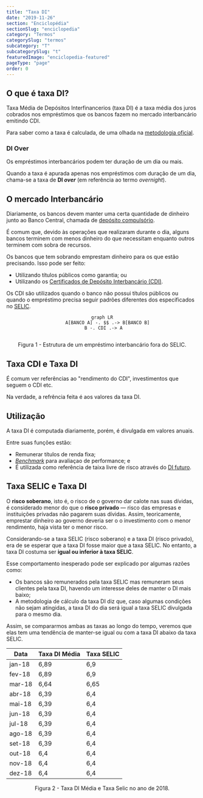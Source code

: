 ```yaml
---
title: "Taxa DI"
date: "2019-11-26"
section: "Enciclopédia"
sectionSlug: "enciclopedia"
category: "Termos"
categorySlug: "termos"
subcategory: "T"
subcategorySlug: "t"
featuredImage: "enciclopedia-featured"
pageType: "page"
order: 0
---
```


## O que é taxa DI?

Taxa Média de Depósitos Interfinancerios (taxa DI) é a taxa média dos juros cobrados nos empréstimos que os bancos fazem no mercado interbancário emitindo CDI.

Para saber como a taxa é calculada, de uma olhada na [metodologia oficial](http://www.b3.com.br/pt_br/market-data-e-indices/indices/indices-de-segmentos-e-setoriais/metodologia-do-di.htm).

### DI Over

Os empréstimos interbancários podem ter duração de um dia ou mais.

Quando a taxa é apurada apenas nos empréstimos com duração de um dia, chama-se a taxa de **DI *over*** (em referência ao termo *overnight*).



## O mercado Interbancário

Diariamente, os bancos devem manter uma certa quantidade de dinheiro junto ao Banco Central, chamada de [depósito compulsório](/aprenda/financas/economia/politica-monetaria#depósito-compulsório).

É comum que, devido às operações que realizaram durante o dia, alguns bancos terminem com menos dinheiro do que necessitam enquanto outros terminem com sobra de recursos.

Os bancos que tem sobrando emprestam dinheiro para os que estão precisando. Isso pode ser feito:

- Utilizando títulos públicos como garantia; ou
- Utilizando os [Certificados de Depósito Interbancário (CDI)](/enciclopedia/termos/c/cdi).

Os CDI são utilizados quando o banco não possui títulos públicos ou quando o empréstimo precisa seguir padrões diferentes dos especificados no [SELIC](/aprenda/financas/economia/taxa-selic).

<div style="text-align:center">

```mermaid
graph LR
    A[BANCO A] -. $$ .-> B[BANCO B]
    B -. CDI .-> A   
    
```

<p class="legenda" style="text-align:center">Figura 1 - Estrutura de um empréstimo interbancário fora do SELIC.</p>

</div>

## Taxa CDI e Taxa DI

É comum ver referências ao "rendimento do CDI", investimentos que seguem o CDI etc.

Na verdade, a refrência feita é aos valores da taxa DI.

## Utilização

A taxa DI é computada diariamente, porém, é divulgada em valores anuais.

Entre suas funções estão:

- Remunerar títulos de renda fixa;
- [*Benchmark*](/enciclopedia/termos/b/benchmark) para avaliaçao de performance; e
- É utilizada como referência de taixa livre de risco através do [DI futuro](/enciclopedia/termos/d/di-futuro).

## Taxa SELIC e Taxa DI

O **risco soberano**, isto é, o risco de o governo dar calote nas suas dívidas, é considerado menor do que o **risco privado** — risco das empresas e instituições privadas não pagarem suas dívidas. Assim, teoricamente, emprestar dinheiro ao governo deveria ser o o investimento com o menor rendimento, haja vista ter o menor risco.

Considerando-se a taxa SELIC (risco soberano) e a taxa DI (risco privado), era de se esperar que a taxa DI fosse maior que a taxa SELIC. No entanto, a taxa DI costuma ser **igual ou inferior à taxa SELIC**. 

Esse comportamento inesperado pode ser explicado por algumas razões como:

- Os bancos são remunerados pela taxa SELIC mas remuneram seus clientes pela taxa DI, havendo um interesse deles de manter o DI mais baixo;
- A metodologia de cálculo da taxa DI diz que, caso algumas condições não sejam atingidas, a taxa DI do dia será igual a taxa SELIC divulgada para o mesmo dia.

Assim, se compararmos ambas as taxas ao longo do tempo, veremos que elas tem uma tendência de manter-se igual ou com a taxa DI abaixo da taxa SELIC.

| Data   | Taxa DI Média | Taxa SELIC |
|--------|---------------|------------|
| jan-18 | 6,89          | 6,9        |
| fev-18 | 6,89          | 6,9        |
| mar-18 | 6,64          | 6,65       |
| abr-18 | 6,39          | 6,4        |
| mai-18 | 6,39          | 6,4        |
| jun-18 | 6,39          | 6,4        |
| jul-18 | 6,39          | 6,4        |
| ago-18 | 6,39          | 6,4        |
| set-18 | 6,39          | 6,4        |
| out-18 | 6,4           | 6,4        |
| nov-18 | 6,4           | 6,4        |
| dez-18 | 6,4           | 6,4        |

<p class="legenda" style="text-align: center">Figura 2 - Taxa DI Média e Taxa Selic no ano de 2018.</p>

